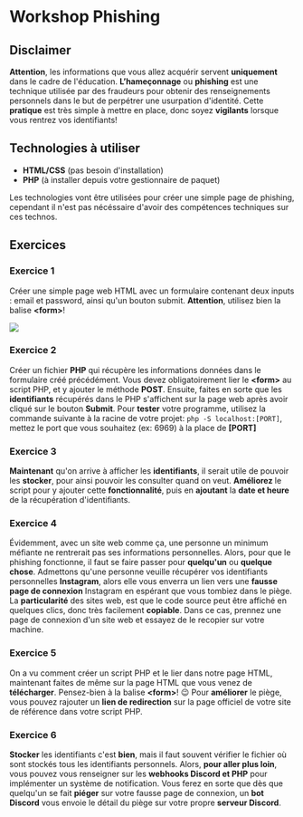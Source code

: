 # Workshop Phishing

## Disclaimer
**Attention**, les informations que vous allez acquérir servent **uniquement** dans le cadre de l'éducation.
**L’hameçonnage** ou **phishing** est une technique utilisée par des fraudeurs pour obtenir des renseignements personnels dans le but de perpétrer une usurpation d'identité.
Cette **pratique** est très simple à mettre en place, donc soyez **vigilants** lorsque vous rentrez vos identifiants!


## Technologies à utiliser

- **HTML/CSS** (pas besoin d'installation)
 - **PHP** (à installer depuis votre gestionnaire de paquet)

Les technologies vont être utilisées pour créer une simple page de phishing, cependant il n'est pas nécéssaire d'avoir des compétences techniques sur ces technos.

## Exercices
### Exercice 1
Créer une simple page web HTML avec un formulaire contenant deux inputs : email et password, ainsi qu'un bouton submit. **Attention**, utilisez bien la balise **\<form>**!

![](https://i.imgur.com/HgWxneR.png)


### Exercice 2
Créer un fichier **PHP** qui récupère les informations données dans le formulaire créé précédément. Vous devez obligatoirement lier le **\<form>** au script PHP, et y ajouter le méthode **POST**. Ensuite, faites en sorte que les **identifiants** récupérés dans le PHP s'affichent sur la page web après avoir cliqué sur le bouton **Submit**.
Pour **tester** votre programme, utilisez la commande suivante à la racine de votre projet: ```php -S localhost:[PORT]```, mettez le port que vous souhaitez (ex: 6969) à la place de **[PORT]**

### Exercice 3
**Maintenant** qu'on arrive à afficher les **identifiants**, il serait utile de pouvoir les **stocker**, pour ainsi pouvoir les consulter quand on veut. **Améliorez** le script pour y ajouter cette **fonctionnalité**, puis en **ajoutant** la **date et heure** de la récupération d'identifiants.

### Exercice 4
Évidemment,  avec un site web comme ça, une personne un minimum méfiante ne rentrerait pas ses informations personnelles. Alors, pour que le phishing fonctionne, il faut se faire passer pour **quelqu'un** ou **quelque chose**. Admettons qu'une personne veuille récupérer vos identifiants personnelles **Instagram**, alors elle vous enverra un lien vers une **fausse page de connexion** Instagram en espérant que vous tombiez dans le piège.
La **particularité** des sites web, est que le code source peut être affiché en quelques clics, donc très facilement **copiable**.
Dans ce cas, prennez une page de connexion d'un site web et essayez de le recopier sur votre machine.

### Exercice 5
On a vu comment créer un script PHP et le lier dans notre page HTML, maintenant faites de même sur la page HTML que vous venez de **télécharger**. Pensez-bien à la balise **\<form>**! :wink:
Pour **améliorer** le piège, vous pouvez rajouter un **lien de redirection** sur la page officiel de votre site de référence dans votre script PHP.

### Exercice 6
**Stocker** les identifiants c'est **bien**, mais il faut souvent vérifier le fichier où sont stockés tous les identifiants personnels. Alors, **pour aller plus loin**, vous pouvez vous renseigner sur les **webhooks Discord et PHP** pour implémenter un système de notification. Vous ferez en sorte que dès que quelqu'un se fait **piéger** sur votre fausse page de connexion, un **bot Discord** vous envoie le détail du piège sur votre propre **serveur Discord**.
```
